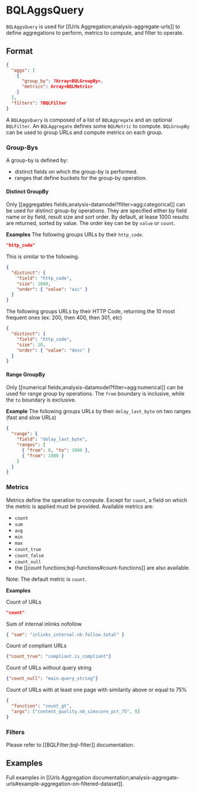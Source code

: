 # BQLAggsQuery

`BQLAggsQuery` is used for [[Urls Aggregation;analysis-aggregate-urls]] to define aggregations to perform, metrics to compute, and filter to operate.

## Format
```JSON
{
  "aggs": [
    {
      "group_by": ?Array<BQLGroupBy>,
      "metrics": Array<BQLMetric>
    }
  ],
  "filters": ?BQLFilter
}
```

A `BQLAggsQuery` is composed of a list of `BQLAggregate` and an optional `BQLFilter`. An `BQLAggregate` defines some `BQLMetric` to compute. `BQLGroupBy` can be used to group URLs and compute metrics on each group.


### Group-Bys
A group-by is defined by:
  - distinct fields on which the group-by is performed.
  - ranges that define buckets for the group-by operation.

#### Distinct GroupBy
Only [[aggregables fields;analysis-datamodel?filter=agg:categorical]] can be used for distinct group-by operations. They are specified either by field name or by field, result size and sort order. By default, at lease 1000 results are returned, sorted by value.
The order key can be by `value` or `count`.

**Examples**
The following groups URLs by their `http_code`.
```JSON
"http_code"
```

This is similar to the following.
```JSON
{
  "distinct": {
    "field": "http_code",
    "size": 1000,
    "order": { "value": "asc" }
  }
}
```

The following groups URLs by their HTTP Code, returning the 10 most frequent ones (ex: 200, then 400, then 301, etc)
```JSON
{
  "distinct": {
    "field": "http_code",
    "size": 10,
    "order": { "value": "desc" }
  }
}
```

#### Range GroupBy
Only [[numerical fields;analysis-datamodel?filter=agg:numerical]] can be used for range group by operations.
The `from` boundary is inclusive, while the `to` boundary is exclusive.

**Example**
The following groups URLs by their `delay_last_byte` on two ranges (fast and slow URLs)
```JSON
{
  "range": {
    "field": "delay_last_byte",
    "ranges": [
      { "from": 0, "to": 1000 },
      { "from": 1000 }
    ]
  }
}
```

### Metrics
Metrics define the operation to compute. Except for `count`, a field on which the metric is applied must be provided. Available metrics are:
- `count`
- `sum`
- `avg`
- `min`
- `max`
- `count_true`
- `count_false`
- `count_null`
- the [[count functions;bql-functions#count-functions]] are also available.

Note: The default metric is `count`.

**Examples**

Count of URLs
```JSON
"count"
```

Sum of internal inlinks nofollow
```JSON
{ "sum": "inlinks_internal.nb.follow.total" }
```

Count of compliant URLs
```JSON
{"count_true": "compliant.is_compliant"}
```

Count of URLs without query string
```JSON
{"count_null": "main.query_string"}
```

Count of URLs with at least one page with similarity above or equal to 75%
```json
{
  "function": "count_gt",
  "args": ["content_quality.nb_simscore_pct_75", 0]
}
```

### Filters

Please refer to [[BQLFilter;bql-filter]] documentation.


## Examples
Full examples in [[Urls Aggregation documentation;analysis-aggregate-urls#example-aggregation-on-filtered-dataset]].
